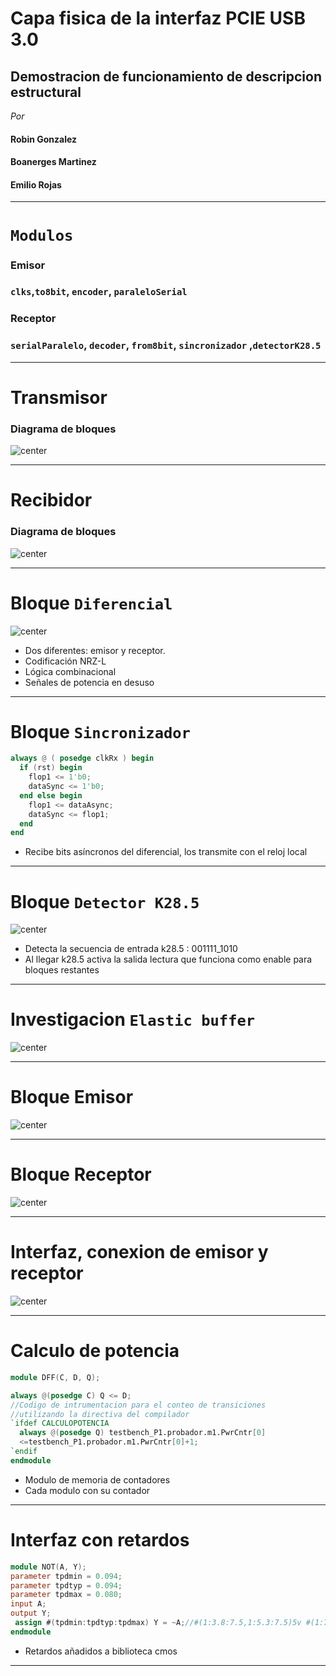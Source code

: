 # Capa fisica de la interfaz PCIE USB 3.0
## Demostracion de funcionamiento de descripcion estructural
_Por_
#### Robin Gonzalez
#### Boanerges Martinez
#### Emilio Rojas

---
# ```Modulos```
### Emisor
###  ```clks```,```to8bit```, ```encoder```, ```paraleloSerial``` 
### Receptor
###  ```serialParalelo```, ```decoder```, ```from8bit```, ```sincronizador``` ,```detectorK28.5```

---

# Transmisor
### Diagrama de bloques
![center](presentacion-5/tb.png)

---
# Recibidor
### Diagrama de bloques
![center](presentacion-5/rb.png)

---

# Bloque ```Diferencial```

![center](presentacion-5/di.png)
- Dos diferentes: emisor y receptor.
- Codificación NRZ-L
- Lógica combinacional
- Señales de potencia en desuso
---

# Bloque ```Sincronizador```
```verilog
always @ ( posedge clkRx ) begin
  if (rst) begin
    flop1 <= 1'b0;
    dataSync <= 1'b0;
  end else begin
    flop1 <= dataAsync;
    dataSync <= flop1;
  end
end

```
- Recibe bits asíncronos del diferencial, los transmite con el reloj local


---

# Bloque ```Detector K28.5```
![center](presentacion-5/k28.png)

- Detecta la secuencia de entrada k28.5 : 001111_1010
- Al llegar k28.5 activa la salida lectura que funciona como enable para bloques restantes
---





# Investigacion ```Elastic buffer```


![center](presentacion-5/eb.png)

---


# Bloque Emisor 

![center](presentacion-5/td.png)

---

# Bloque Receptor 

![center](presentacion-5/dr.png)

---


# Interfaz, conexion de emisor y receptor 


![center](presentacion-5/P1.png)

---

# Calculo de potencia

```verilog
module DFF(C, D, Q);

always @(posedge C)	Q <= D; 
//Codigo de intrumentacion para el conteo de transiciones
//utilizando la directiva del compilador
`ifdef CALCULOPOTENCIA
  always @(posedge Q) testbench_P1.probador.m1.PwrCntr[0]
  <=testbench_P1.probador.m1.PwrCntr[0]+1;
`endif
endmodule

```

 - Modulo de memoria de contadores
 - Cada modulo con su contador
 
---


# Interfaz con retardos
```verilog
module NOT(A, Y);
parameter tpdmin = 0.094;
parameter tpdtyp = 0.094;
parameter tpdmax = 0.080;
input A;
output Y;
 assign #(tpdmin:tpdtyp:tpdmax) Y = ~A;//#(1:3.8:7.5,1:5.3:7.5)5v #(1:7.5:10.6,1:7.5:10.6) 3.3v ns 25 °C
endmodule
```
- Retardos añadidos a biblioteca cmos
---